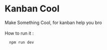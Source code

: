 # Kanban Cool

Make Something Cool, for kanban help you bro
</br>
</br>
How to run it :
</br>
```bash
  npm run dev
```